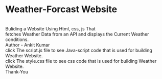 # Weather-Forcast Website
<br>
Buliding a Website Using Html, css, js That 
<br>
fetches Weather Data from an API and displays the Current Weather conditions.
<br>
Author - Ankit Kumar
<br>
click The script.js file to see Java-script code that is used for building Weather Website.
<br>
click The style.css file to see css code that is used for building Weather Website.
<br>
<bold>Thank-You</bold>
